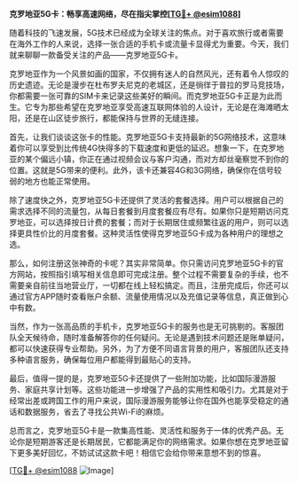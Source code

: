 **克罗地亚5G卡：畅享高速网络，尽在指尖掌控[[TG💪+ @esim1088](https://t.me/s/esim1088)]**

随着科技的飞速发展，5G技术已经成为全球关注的焦点。对于喜欢旅行或者需要在海外工作的人来说，选择一张合适的手机卡或流量卡显得尤为重要。今天，我们就来聊聊一款备受关注的产品——克罗地亚5G卡。

克罗地亚作为一个风景如画的国家，不仅拥有迷人的自然风光，还有着令人惊叹的历史遗迹。无论是漫步在杜布罗夫尼克的老城区，还是徜徉于普拉的罗马竞技场，你都需要一张可靠的SIM卡来记录这些美好的瞬间。而克罗地亚5G卡正是为此而生。它专为那些希望在克罗地亚享受高速互联网体验的人设计，无论是在海滩晒太阳，还是在山区徒步旅行，都能保持与世界的无缝连接。

首先，让我们谈谈这张卡的性能。克罗地亚5G卡支持最新的5G网络技术，这意味着你可以享受到比传统4G快得多的下载速度和更低的延迟。想象一下，在克罗地亚的某个偏远小镇，你正在通过视频会议与客户沟通，而对方却丝毫察觉不到你的位置。这就是5G带来的便利。此外，该卡还兼容4G和3G网络，确保你在信号较弱的地方也能正常使用。

除了速度快之外，克罗地亚5G卡还提供了灵活的套餐选择。用户可以根据自己的需求选择不同的流量包，从每日套餐到月度套餐应有尽有。如果你只是短期访问克罗地亚，可以选择按日计费的套餐；而对于长期居住或频繁往返的用户，则可以选择更具性价比的月度套餐。这种灵活性使得克罗地亚5G卡成为各种用户的理想之选。

那么，如何注册这张神奇的卡呢？其实非常简单。你只需访问克罗地亚5G卡的官方网站，按照指引填写相关信息即可完成注册。整个过程不需要复杂的手续，也不需要亲自前往当地营业厅，一切都在线上轻松搞定。而且，注册完成后，你还可以通过官方APP随时查看账户余额、流量使用情况以及充值记录等信息，真正做到心中有数。

当然，作为一张高品质的手机卡，克罗地亚5G卡的服务也是无可挑剔的。客服团队全天候待命，随时准备解答你的任何疑问。无论是遇到技术问题还是账单疑问，都可以快速获得专业帮助。另外，为了方便不同语言背景的用户，客服团队还支持多种语言服务，确保每位用户都能得到最贴心的支持。

最后，值得一提的是，克罗地亚5G卡还提供了一些附加功能，比如国际漫游服务、家庭共享计划等。这些功能进一步增强了产品的实用性和吸引力。尤其是对于经常出差或跨国工作的用户来说，国际漫游服务能够让你在国外也能享受稳定的通话和数据服务，省去了寻找公共Wi-Fi的麻烦。

总而言之，克罗地亚5G卡是一款集高性能、灵活性和服务于一体的优秀产品。无论你是短期游客还是长期居民，它都能满足你的网络需求。如果你想在克罗地亚留下更多美好回忆，不妨试试这款卡吧！相信它会给你带来意想不到的惊喜。

[[TG💪+ @esim1088](https://t.me/s/esim1088) ![Image](https://i.postimg.cc/4NQfJmqS/Snipaste-2025-05-13-00-14-12.png)]